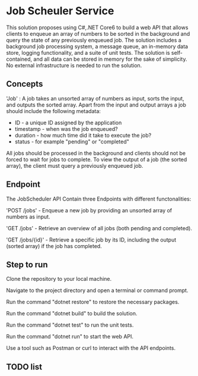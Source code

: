 # Job Scheuler Service

This solution proposes using C#,.NET Core6 to build a web API that allows clients to enqueue an array of numbers to be sorted in the background and query the state of any previously enqueued job. The solution includes a background job processing system, a message queue, an in-memory data store, logging functionality, and a suite of unit tests. The solution is self-contained, and all data can be stored in memory for the sake of simplicity. No external infrastructure is needed to run the solution.

## Concepts

'Job' : 
A job takes an unsorted array of numbers as input, sorts the input, and
outputs the sorted array. Apart from the input and output arrays a job should include the following metadata:
- ID - a unique ID assigned by the application
- timestamp - when was the job enqueued?
- duration - how much time did it take to execute the job?
- status - for example "pending" or "completed"

All jobs should be processed in the background and clients should not be forced to wait for jobs to complete.
To view the output of a job (the sorted array), the client must query a previously enqueued job.

## Endpoint

The JobScheduler API Contain three Endpoints with different functonalities:

'POST /jobs' - Enqueue a new job by providing an unsorted array of numbers as input.

'GET /jobs' - Retrieve an overview of all jobs (both pending and completed).

'GET /jobs/{id}' - Retrieve a specific job by its ID, including the output (sorted array) if the job has completed.


## Step to run

Clone the repository to your local machine.

Navigate to the project directory and open a terminal or command prompt.

Run the command "dotnet restore" to restore the necessary packages.

Run the command "dotnet build" to build the solution.

Run the command "dotnet test" to run the unit tests.

Run the command "dotnet run" to start the web API.

Use a tool such as Postman or curl to interact with the API endpoints.

## TODO list


